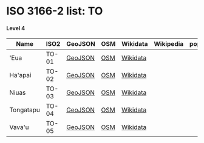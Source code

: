 # ISO 3166-2 list: TO


#### Level 4
Name | ISO2 | GeoJSON | OSM | Wikidata | Wikipedia | population 
--- | --- | --- | --- | --- | --- | --: 
'Eua | TO-01 | [GeoJSON](../../export/geojson/q7/iso2/TO/TO-01.geojson) | [OSM](https://www.openstreetmap.org/relation/7247527) | [Wikidata](https://www.wikidata.org/wiki/Q18472979) |  | 
Ha'apai | TO-02 | [GeoJSON](../../export/geojson/q7/iso2/TO/TO-02.geojson) | [OSM](https://www.openstreetmap.org/relation/3772678) | [Wikidata](https://www.wikidata.org/wiki/Q612098) |  | 
Niuas | TO-03 | [GeoJSON](../../export/geojson/q7/iso2/TO/TO-03.geojson) | [OSM](https://www.openstreetmap.org/relation/3772679) | [Wikidata](https://www.wikidata.org/wiki/Q1200954) |  | 
Tongatapu | TO-04 | [GeoJSON](../../export/geojson/q7/iso2/TO/TO-04.geojson) | [OSM](https://www.openstreetmap.org/relation/3772680) | [Wikidata](https://www.wikidata.org/wiki/Q620452) |  | 71,260
Vava'u | TO-05 | [GeoJSON](../../export/geojson/q7/iso2/TO/TO-05.geojson) | [OSM](https://www.openstreetmap.org/relation/3772681) | [Wikidata](https://www.wikidata.org/wiki/Q859666) |  | 
